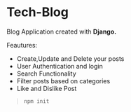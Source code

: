 # Tech-Blog


Blog Application created with **Django.**

Feautures:
* Create,Update and Delete your posts
* User Authentication and login
* Search Functionality
* Filter posts based on categories
* Like and Dislike Post

> `npm init`
